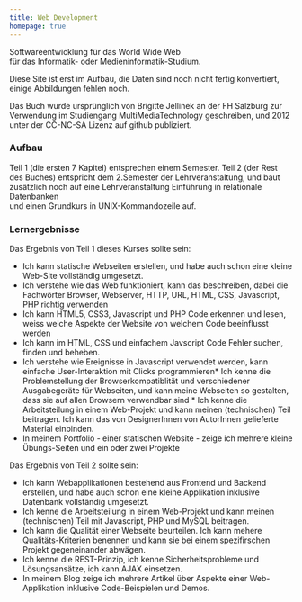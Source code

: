 ```yaml
--- 
title: Web Development
homepage: true
---
```


Softwareentwicklung für das World Wide Web <br>
für das Informatik- oder Medieninformatik-Studium.

<div class="alert alert-error">
Diese Site ist erst im Aufbau, die Daten sind noch nicht fertig
konvertiert, einige Abbildungen fehlen noch.
</div>

Das Buch wurde ursprünglich von Brigitte Jellinek an der FH Salzburg
zur Verwendung im Studiengang MultiMediaTechnology geschreiben, und 2012
unter der CC-NC-SA Lizenz auf github publiziert. 

### Aufbau

Teil 1 (die ersten 7 Kapitel) entsprechen einem Semester. Teil 2 (der Rest
des Buches) entspricht dem 2.Semester der Lehrveranstaltung,
und baut zusätzlich noch auf eine Lehrveranstaltung Einführung in relationale Datenbanken  
und einen Grundkurs in UNIX-Kommandozeile auf.

### Lernergebnisse

Das Ergebnis von Teil 1 dieses Kurses sollte sein:

* Ich kann statische Webseiten erstellen, und habe auch schon eine kleine Web-Site vollständig umgesetzt.
* Ich verstehe wie das Web funktioniert, kann das beschreiben, dabei die Fachwörter Browser, Webserver, HTTP, URL, HTML, CSS, Javascript, PHP richtig verwenden
* Ich kann HTML5, CSS3, Javascript und PHP Code erkennen und lesen, weiss welche Aspekte der Website von welchem Code beeinflusst werden
* Ich kann im HTML, CSS und einfachem Javscript Code Fehler suchen, finden und beheben.
* Ich verstehe wie Ereignisse in Javascript verwendet werden, kann einfache User-Interaktion mit Clicks programmieren* Ich kenne die Problemstellung der Browserkompatiblität und verschiedener Ausgabegeräte für Webseiten, und kann meine Webseiten so gestalten, dass sie auf allen Browsern verwendbar sind * Ich kenne die Arbeitsteilung in einem Web-Projekt und kann meinen (technischen) Teil beitragen. Ich kann das von DesignerInnen von AutorInnen gelieferte Material einbinden.
* In meinem Portfolio - einer statischen Website - zeige ich mehrere kleine Übungs-Seiten und ein oder zwei Projekte



Das Ergebnis von Teil 2 sollte sein:

* Ich kann Webapplikationen bestehend aus Frontend und Backend erstellen, und habe auch schon eine kleine Applikation inklusive Datenbank vollständig umgesetzt.
* Ich kenne die Arbeitsteilung in einem Web-Projekt und kann meinen (technischen) Teil mit Javascript, PHP und MySQL beitragen.
* Ich kann die Qualität einer Webseite beurteilen. Ich kann mehere Qualitäts-Kriterien benennen und kann sie bei einem spezifirschen Projekt gegeneinander abwägen.
* Ich kenne die REST-Prinzip, ich kenne Sicherheitsprobleme und Lösungsansätze, ich kann AJAX einsetzen.
* In meinem Blog zeige ich mehrere Artikel über Aspekte einer Web-Applikation inklusive Code-Beispielen und Demos.



